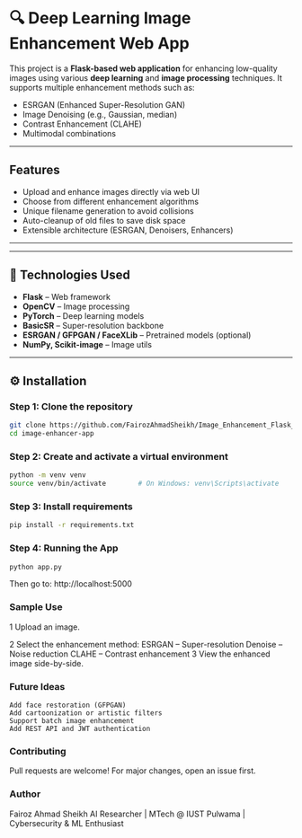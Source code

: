 # 🔍 Deep Learning Image Enhancement Web App

This project is a **Flask-based web application** for enhancing low-quality images using various **deep learning** and **image processing** techniques. It supports multiple enhancement methods such as:

-  ESRGAN (Enhanced Super-Resolution GAN)
-  Image Denoising (e.g., Gaussian, median)
-  Contrast Enhancement (CLAHE)
-  Multimodal combinations

---

##  Features

- Upload and enhance images directly via web UI
- Choose from different enhancement algorithms
- Unique filename generation to avoid collisions
- Auto-cleanup of old files to save disk space
- Extensible architecture (ESRGAN, Denoisers, Enhancers)

---

---

## 🧠 Technologies Used

- **Flask** – Web framework
- **OpenCV** – Image processing
- **PyTorch** – Deep learning models
- **BasicSR** – Super-resolution backbone
- **ESRGAN / GFPGAN / FaceXLib** – Pretrained models (optional)
- **NumPy, Scikit-image** – Image utils

---

## ⚙️ Installation

### Step 1: Clone the repository

```bash
git clone https://github.com/FairozAhmadSheikh/Image_Enhancement_Flask_Web_App
cd image-enhancer-app
```
### Step 2: Create and activate a virtual environment
```bash
python -m venv venv
source venv/bin/activate        # On Windows: venv\Scripts\activate

```
### Step 3: Install requirements
```bash
pip install -r requirements.txt
```
### Step 4: Running the App
```bash
python app.py
```
Then go to: http://localhost:5000

### Sample Use
1 Upload an image.

2 Select the enhancement method:
     ESRGAN – Super-resolution
     Denoise – Noise reduction
     CLAHE – Contrast enhancement
3 View the enhanced image side-by-side.

### Future Ideas
    Add face restoration (GFPGAN)
    Add cartoonization or artistic filters
    Support batch image enhancement
    Add REST API and JWT authentication

### Contributing
Pull requests are welcome! For major changes, open an issue first.

### Author
Fairoz Ahmad Sheikh
AI Researcher | MTech @ IUST Pulwama | Cybersecurity & ML Enthusiast
